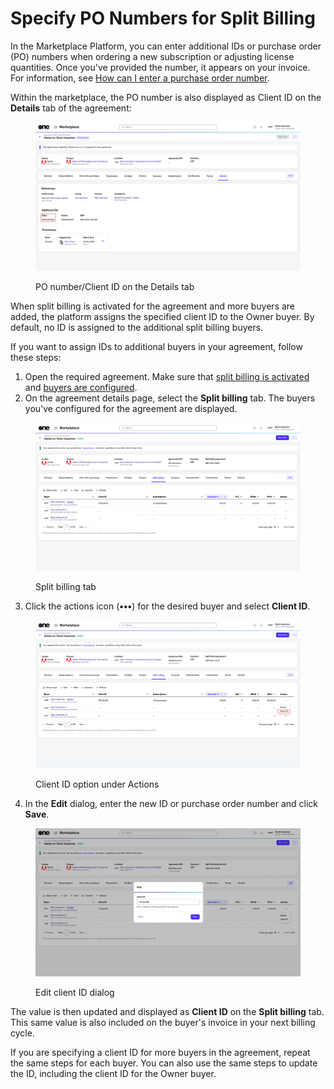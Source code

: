 # Specify PO Numbers for Split Billing

In the Marketplace Platform, you can enter additional IDs or purchase order (PO) numbers when ordering a new subscription or adjusting license quantities. Once you've provided the number, it appears on your invoice. For information, see [How can I enter a purchase order number](../../../../help-and-support/faqs/how-do-you-handle-purchase-order-numbers-in-subscription-based-models.md#client-guidance-on-po-numbers-and-invoices).&#x20;

Within the marketplace, the PO number is also displayed as Client ID on the **Details** tab of the agreement:

<figure><img src="../../../../.gitbook/assets/split_billing_client_ID.png" alt=""><figcaption><p>PO number/Client ID on the Details tab</p></figcaption></figure>

When split billing is activated for the agreement and more buyers are added, the platform assigns the specified client ID to the Owner buyer. By default, no ID is assigned to the additional split billing buyers.&#x20;

If you want to assign IDs to additional buyers in your agreement, follow these steps:

1. Open the required agreement. Make sure that [split billing is activated](../#activate-split-billing) and [buyers are configured](configure-buyers-for-split-billing.md).
2. On the agreement details page, select the **Split billing** tab. The buyers you've configured for the agreement are displayed.

<figure><img src="../../../../.gitbook/assets/split_billing_tab.png" alt=""><figcaption><p>Split billing tab</p></figcaption></figure>

3. Click the actions icon (**•••**) for the desired buyer and select **Client ID**.

<figure><img src="../../../../.gitbook/assets/split_billing_actions (1).png" alt=""><figcaption><p>Client ID option under Actions</p></figcaption></figure>

4. In the **Edit** dialog, enter the new ID or purchase order number and click **Save**.&#x20;

<figure><img src="../../../../.gitbook/assets/split_billing_edit_client_ID.png" alt=""><figcaption><p>Edit client ID dialog</p></figcaption></figure>

The value is then updated and displayed as **Client ID** on the **Split billing** tab. This same value is also included on the buyer's invoice in your next billing cycle.

If you are specifying a client ID for more buyers in the agreement, repeat the same steps for each buyer. You can also use the same steps to update the ID, including the client ID for the Owner buyer.
